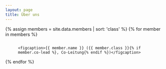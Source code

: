 ```yaml
---
layout: page
title: Über uns
---
```


<div class="entries-grid">
{% assign members = site.data.members | sort: 'class' %}
{% for member in members %}

<figure class="align-center">
	<img src="/assets/images/{{ member.image }}" alt=""/>

	<figcaption>{{ member.name }} ({{ member.class }}{% if member.co-lead %}, Co-Leitung{% endif %})</figcaption>
</figure>
{% endfor %}
</div>


